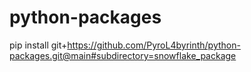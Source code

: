 ﻿# python-packages

pip install git+https://github.com/PyroL4byrinth/python-packages.git@main#subdirectory=snowflake_package
